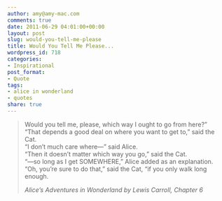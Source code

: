 ```yaml
---
author: amy@amy-mac.com
comments: true
date: 2011-06-29 04:01:00+00:00
layout: post
slug: would-you-tell-me-please
title: Would You Tell Me Please...
wordpress_id: 718
categories:
- Inspirational
post_format:
- Quote
tags:
- alice in wonderland
- quotes
share: true
---
```


<blockquote>Would you tell me, please, which way I ought to go from here?”<br/>
“That depends a good deal on where you want to get to,” said the Cat.<br/>
“I don’t much care where—” said Alice.<br/>
“Then it doesn’t matter which way you go,” said the Cat.<br/>
“—so long as I get SOMEWHERE,” Alice added as an explanation.<br/>
“Oh, you’re sure to do that,” said the Cat, “if you only walk long enough.<br/>


<cite>Alice’s Adventures in Wonderland by Lewis Carroll, Chapter 6</cite>
</blockquote>
